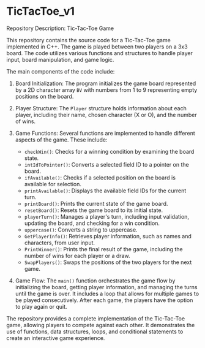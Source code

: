 # TicTacToe_v1
Repository Description: Tic-Tac-Toe Game

This repository contains the source code for a Tic-Tac-Toe game implemented in C++. The game is played between two players on a 3x3 board. The code utilizes various functions and structures to handle player input, board manipulation, and game logic.

The main components of the code include:

1. Board Initialization: The program initializes the game board represented by a 2D character array `BV` with numbers from 1 to 9 representing empty positions on the board.

2. Player Structure: The `Player` structure holds information about each player, including their name, chosen character (X or O), and the number of wins.

3. Game Functions: Several functions are implemented to handle different aspects of the game. These include:
   - `checkWin()`: Checks for a winning condition by examining the board state.
   - `intIdToPointer()`: Converts a selected field ID to a pointer on the board.
   - `ifAvailable()`: Checks if a selected position on the board is available for selection.
   - `printAvailable()`: Displays the available field IDs for the current turn.
   - `printBoard()`: Prints the current state of the game board.
   - `resetBoard()`: Resets the game board to its initial state.
   - `playerTurn()`: Manages a player's turn, including input validation, updating the board, and checking for a win condition.
   - `uppercase()`: Converts a string to uppercase.
   - `GetPlayerInfo()`: Retrieves player information, such as names and characters, from user input.
   - `PrintWinner()`: Prints the final result of the game, including the number of wins for each player or a draw.
   - `SwapPlayers()`: Swaps the positions of the two players for the next game.

4. Game Flow: The `main()` function orchestrates the game flow by initializing the board, getting player information, and managing the turns until the game is over. It includes a loop that allows for multiple games to be played consecutively. After each game, the players have the option to play again or quit.

The repository provides a complete implementation of the Tic-Tac-Toe game, allowing players to compete against each other. It demonstrates the use of functions, data structures, loops, and conditional statements to create an interactive game experience.
